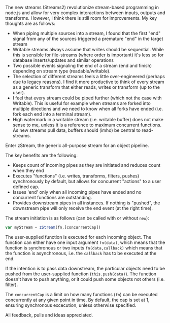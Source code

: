 The new streams (Streams2) revolutionize stream-based programming in node.js and allow for very complex interactions between inputs, outputs and transforms.   However, I think there is still room for improvements.  My key thoughts are as follows:

* When piping multiple sources into a stream, I found that the first "end" signal from any of the sources triggered a premature "end" in the target stream
* Writable streams always assume that writes should be sequential.  While this is sensible for file-streams (where order is important) it's less so for database inserts/updates and similar operations
* Two possible events signaling the end of a stream (end and finish) depending on stream type (readable/writable).  
* The selection of different streams feels a little over-engineered (perhaps due to legacy reasons).  I find it more productive to think of every stream as a generic transform that either reads, writes or transform (up to the user).
* I feel that every stream could be piped further (which not the case with Writable).  This is useful for example when streams are forked into multiple directions and we need to know when all forks have ended (i.e. fork each end into a terminal stream).
* High watermark in a writable stream (i.e. writable buffer) does not make sense to me, unless it is a reference to maximum concurrent functions.   As new streams pull data, buffers should (imho) be central to read-streams.

Enter zStream, the generic all-purpose stream for an object pipeline.

The key benefits are the following:

* Keeps count of incoming pipes as they are initiated and reduces count when they end
* Executes "functions" (i.e. writes, transforms, filters, pushes) synchronously by default, but allows for concurrent "actions" to a user defined cap.
* Issues 'end' only when all incoming pipes have ended and no concurrent functions are outstanding.
* Provides downstream pipes in all instances.  If nothing is "pushed", the downstream pipe will only receive the end event (at the right time).

The stream initiation is as follows (can be called with or without `new`):

```js
var myStream = zStream(fn,[concurrentCap]) 
```
The user-supplied function is executed for each incoming object.  The function can either have one input argument `fn(data)`, which means that the function is synchronous or two inputs `fn(data,callback)` which means that the function is asynchronous, i.e. the `callback` has to be executed at the end.

If the intention is to pass data downstream, the particular objects need to be pushed from the user-supplied function (`this.push(data)`).  The function doesn't have to push anything, or it could push some objects not others (i.e. filter).

The `concurrentCap` is a limit on how many functions (`fn`) can be executed concurrently at any given point in time.   By default, the cap is set at 1, ensuring synchronous excecution, unless otherwise specified.

All feedback, pulls and ideas appreciated.